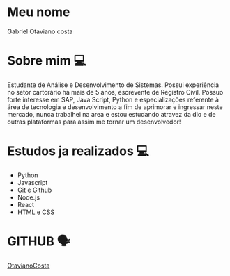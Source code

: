 # Meu nome
Gabriel Otaviano costa

 # Sobre mim &#128187;

Estudante de Análise e Desenvolvimento de Sistemas. Possui experiência no setor cartorário há mais de 5 anos, escrevente de Registro Civil.
Possuo forte interesse em SAP, Java Script, Python e especializações referente à área de tecnologia e desenvolvimento a fim de aprimorar e ingressar neste mercado,
nunca trabalhei na area e estou estudando atravez da dio e de outras plataformas para assim me tornar um desenvolvedor!

# Estudos ja realizados &#128187;

- Python
- Javascript
- Git e Github
- Node.js
- React 
- HTML e CSS

# GITHUB 	&#128483;

[OtavianoCosta](https://github.com/OtavianoCosta)

